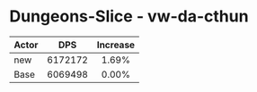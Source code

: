 # Dungeons-Slice - vw-da-cthun
| Actor | DPS | Increase |
|---|:---:|:---:|
|new|6172172|1.69%|
|Base|6069498|0.00%|
